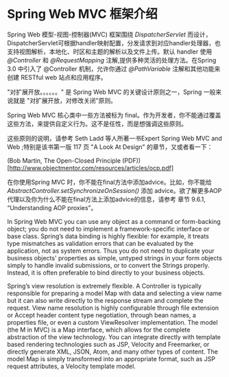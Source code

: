 Spring Web MVC 框架介绍
========================

Spring Web 模型-视图-控制器(MVC) 框架围绕 *DispatcherServlet* 而设计，DispatcherServlet可根据handler映射配置，分发请求到对应handler处理器，也支持视图解析，本地化、时区和主题的解析以及文件上传。默认 handler 使用 *@Controller* 和 *@RequestMapping* 注解,提供多种灵活的处理方法。在Spring 3.0 中引入了 @Controller 机制，允许你通过 *@PathVariable* 注解和其他功能来创建 RESTful web 站点和应用程序。

"对扩展开放。。。。。。" 是 Spring Web MVC 的关键设计原则之一，Spring 一般来说就是 "对扩展开放，对修改关闭"原则。

Spring Web MVC 核心类中一些方法被标为 final。作为开发者，你不能通过覆盖这些方法，来提供自定义行为。这不是任性，而是想强调这些原则。

这些原则的说明，请参考 Seth Ladd 等人所著一书Expert Spring Web MVC and Web ;特别是该书第一版 117 页 "A Look At Design" 的章节，又或者看一下：

(Bob Martin, The Open-Closed Principle \(PDF\))[http://www.objectmentor.com/resources/articles/ocp.pdf]

在你使用Spring MVC 时，你不能在final方法中添加advice。比如，你不能给 *AbstractController.setSynchronizeOnSession()* 添加 advice。欲了解更多AOP代理以及你为什么不能在final方法上添加advice的信息，请参考 章节 9.6.1, “Understanding AOP proxies”。

In Spring Web MVC you can use any object as a command or form-backing object; you do not need to implement a framework-specific interface or base class. Spring’s data binding is highly flexible: for example, it treats type mismatches as validation errors that can be evaluated by the application, not as system errors. Thus you do not need to duplicate your business objects' properties as simple, untyped strings in your form objects simply to handle invalid submissions, or to convert the Strings properly. Instead, it is often preferable to bind directly to your business objects.

Spring’s view resolution is extremely flexible. A Controller is typically responsible for preparing a model Map with data and selecting a view name but it can also write directly to the response stream and complete the request. View name resolution is highly configurable through file extension or Accept header content type negotiation, through bean names, a properties file, or even a custom ViewResolver implementation. The model (the M in MVC) is a Map interface, which allows for the complete abstraction of the view technology. You can integrate directly with template based rendering technologies such as JSP, Velocity and Freemarker, or directly generate XML, JSON, Atom, and many other types of content. The model Map is simply transformed into an appropriate format, such as JSP request attributes, a Velocity template model.

